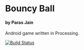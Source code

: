 # Bouncy Ball
#### by Paras Jain

Android game written in Processing.


[![Build Status](https://travis-ci.org/parasj/bouncy-ball.svg)](https://travis-ci.org/parasj/bouncy-ball)
